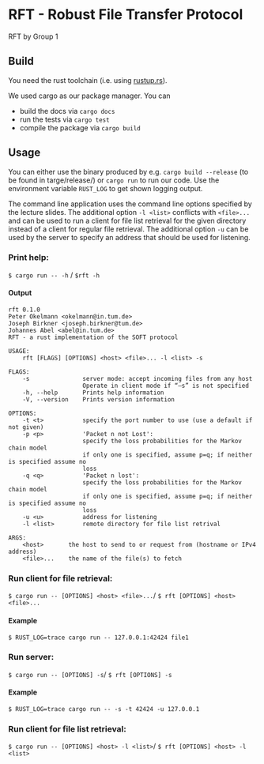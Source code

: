 # RFT - Robust File Transfer Protocol

RFT by Group 1

## Build
You need the rust toolchain (i.e. using [rustup.rs](https://rustup.rs)).

We used cargo as our package manager.
You can
-  build the docs via `cargo docs`
-  run the tests via `cargo test`
-  compile the package via `cargo build`

## Usage
You can either use the binary produced by e.g. `cargo build --release` (to be found in targe/release/) or `cargo run` to run our code.
Use the environment variable `RUST_LOG` to get shown logging output.

The command line application uses the command line options specified by the lecture slides.
The additional option `-l <list>` conflicts with `<file>...` and can be used to run a client for file list retrieval for the given directory instead of a client for regular file retrieval.
The additional option `-u` can be used by the server to specify an address that should be used for listening. 

### Print help:
`$ cargo run -- -h` / `$rft -h`

#### Output

```
rft 0.1.0
Peter Okelmann <okelmann@in.tum.de>
Joseph Birkner <joseph.birkner@tum.de>
Johannes Abel <abel@in.tum.de>
RFT - a rust implementation of the SOFT protocol

USAGE:
    rft [FLAGS] [OPTIONS] <host> <file>... -l <list> -s

FLAGS:
    -s               server mode: accept incoming files from any host
                     Operate in client mode if “–s” is not specified
    -h, --help       Prints help information
    -V, --version    Prints version information

OPTIONS:
    -t <t>           specify the port number to use (use a default if not given)
    -p <p>           'Packet n not Lost':
                     specify the loss probabilities for the Markov chain model
                     if only one is specified, assume p=q; if neither is specified assume no
                     loss
    -q <q>           'Packet n lost':
                     specify the loss probabilities for the Markov chain model
                     if only one is specified, assume p=q; if neither is specified assume no
                     loss
    -u <u>           address for listening
    -l <list>        remote directory for file list retrival

ARGS:
    <host>       the host to send to or request from (hostname or IPv4 address)
    <file>...    the name of the file(s) to fetch
```

### Run client for file retrieval:
`$ cargo run -- [OPTIONS] <host> <file>...`/ `$ rft [OPTIONS] <host> <file>...`

#### Example
`$ RUST_LOG=trace cargo run -- 127.0.0.1:42424 file1`

### Run server:
`$ cargo run -- [OPTIONS] -s`/ `$ rft [OPTIONS] -s`

#### Example
`$ RUST_LOG=trace cargo run -- -s -t 42424 -u 127.0.0.1`

### Run client for file list retrieval:
`$ cargo run -- [OPTIONS] <host> -l <list>`/ `$ rft [OPTIONS] <host> -l <list>`

